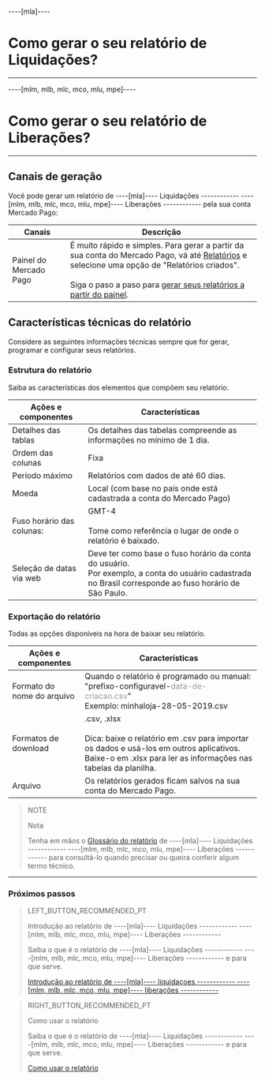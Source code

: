 ----[mla]----
# Como gerar o seu relatório de Liquidações?
------------

----[mlm, mlb, mlc, mco, mlu, mpe]----
# Como gerar o seu relatório de Liberações?
------------


## Canais de geração

Você pode gerar um relatório de ----[mla]---- Liquidações ------------ ----[mlm, mlb, mlc, mco, mlu, mpe]---- Liberações ------------ pela sua conta Mercado Pago:

| Canais | Descrição |
| ------- | ----------- |
| Painel do Mercado Pago | É muito rápido e simples. Para gerar a partir da sua conta do Mercado Pago, vá até [Relatórios](https://www.mercadopago[FAKER][URL][DOMAIN]/movements) e selecione uma opção de "Relatórios criados".<br/><br/>Siga o paso a paso para [gerar seus relatórios a partir do painel](https://www.mercadopago[FAKER][URL][DOMAIN]/developers/pt/guides/manage-account/reports/released-money/panel). |

## Características técnicas do relatório

Considere as seguintes informações técnicas sempre que for gerar, programar e configurar seus relatórios.


### Estrutura do relatório

Saiba as características dos elementos que compõem seu relatório.


| Ações e componentes | Características |
| ------------ | -------- |
| Detalhes das tablas | Os detalhes das tabelas compreende as informações no mínimo de 1 dia. |
| Ordem das colunas | Fixa |
| Período máximo | Relatórios com dados de até 60 dias. |
| Moeda | Local (com base no país onde está cadastrada a conta do Mercado Pago) |
| Fuso horário das colunas: | GMT-4 <br/> <br/> Tome como referência o lugar de onde o relatório é baixado. |
| Seleção de datas via web | Deve ter como base o fuso horário da conta do usuário. <br/>Por exemplo, a conta do usuário cadastrada no Brasil corresponde ao fuso horário de São Paulo. |


### Exportação do relatório

Todas as opções disponíveis na hora de baixar seu relatório.

| Ações e componentes | Características |
| ------------ | -------- |
| Formato do nome do arquivo | Quando o relatório é programado ou manual:<br/> "prefixo-configuravel-<span style='color:#999999;'>data-de-criacao.csv</span>" <br/> Exemplo: minhaloja-28-05-2019.csv |
| Formatos de download | .csv, .xlsx <br/><br/>Dica: baixe o relatório em .csv para importar os dados e usá-los em outros aplicativos. Baixe-o em .xlsx para ler as informações nas tabelas da planilha. |
| Arquivo | Os relatórios gerados ficam salvos na sua conta do Mercado Pago. |


> NOTE
>
> Nota
>
> Tenha em mãos o [Glossário do relatório](https://www.mercadopago.com.br/developers/pt/guides/manage-account/reports/released-money/glossary) de ----[mla]---- Liquidações ------------ ----[mlm, mlb, mlc, mco, mlu, mpe]---- Liberações ------------ para consultá-lo quando precisar ou queira conferir algum termo técnico.

<hr/>

### Próximos passos

> LEFT_BUTTON_RECOMMENDED_PT
>
> Introdução ao relatório de ----[mla]---- Liquidações ------------ ----[mlm, mlb, mlc, mco, mlu, mpe]---- Liberações ------------
>
> Saiba o que é o relatório de ----[mla]---- Liquidações ------------ ----[mlm, mlb, mlc, mco, mlu, mpe]---- Liberações ------------ e para que serve.
>
> [Introdução ao relatório de ----[mla]---- liquidaçoes ------------ ----[mlm, mlb, mlc, mco, mlu, mpe]---- liberações ------------](https://www.mercadopago[FAKER][URL][DOMAIN]/developers/pt/guides/manage-account/reports/released-money/introduction)

> RIGHT_BUTTON_RECOMMENDED_PT
>
> Como usar o relatório
>
> Saiba o que é o relatório de ----[mla]---- Liquidações ------------ ----[mlm, mlb, mlc, mco, mlu, mpe]---- Liberações ------------ e para que serve. 
>
> [Como usar o relatório](https://www.mercadopago[FAKER][URL][DOMAIN]/developers/pt/guides/manage-account/reports/released-money/how-to-use)
